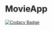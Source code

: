 # MovieApp
[![Codacy Badge](https://api.codacy.com/project/badge/Grade/3665c30cb6ea41cbb8ceca8618ef5633)](https://app.codacy.com/app/KidusMT/MovieApp?utm_source=github.com&utm_medium=referral&utm_content=KidusMT/MovieApp&utm_campaign=Badge_Grade_Dashboard)